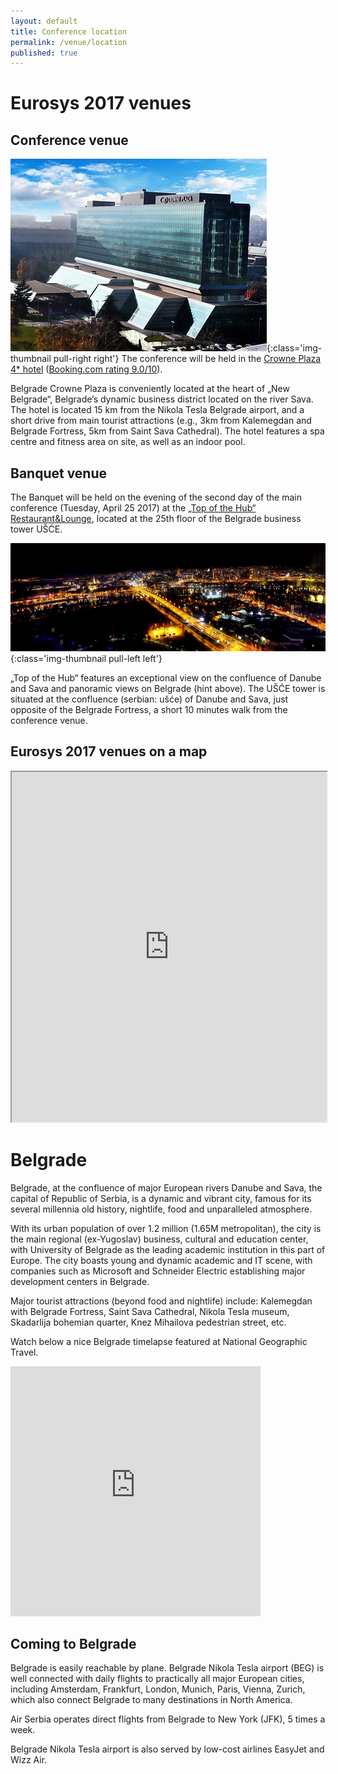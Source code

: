 ```yaml
---
layout: default
title: Conference location
permalink: /venue/location
published: true
---
```


# Eurosys 2017 venues

## Conference venue

![Crowne Plaza Belgrade](/assets/img/crowne_plaza_small.jpg){:class='img-thumbnail pull-right right'}
The conference will be held in the <a href="https://www.ihg.com/crowneplaza/hotels/us/en/belgrade/begcp/hoteldetail" target="_blank">Crowne Plaza 4* hotel</a> (<a href="http://www.booking.com/hotel/rs/crowne-plaza-belgrade-belgrade.en-gb.html?aid=356992;label=gog235jc-hotel-XX-rs-crowneNplazaNbelgradeNbelgrade-unspec-ch-com-L%3Aen-O%3Aabn-B%3Afirefox-N%3AXX-S%3Abo-U%3AXX;sid=6bb20bf170d8b300eefdbf4c9716122d;dcid=12;dist=0&sb_price_type=total&type=total&" target="_blank">Booking.com rating 9.0/10</a>). 

Belgrade Crowne Plaza is conveniently located at the heart of „New Belgrade“, Belgrade’s dynamic business district located on the river Sava. The hotel is located 15 km from the Nikola Tesla Belgrade airport, and a short drive from main tourist attractions (e.g., 3km from Kalemegdan and Belgrade Fortress, 5km from Saint Sava Cathedral). The hotel features a spa centre and fitness area on site, as well as an indoor pool.


## Banquet venue

The Banquet will be held on the evening of the second day of the main conference (Tuesday, April 25 2017) at the  <a href="http://www.topofthehub.rs/en/" target="_blank">„Top of the Hub“ Restaurant&Lounge</a>, located at the 25th floor of the Belgrade business tower UŠĆE. 

![Banquet dinner](/assets/img/top_of_the_hub_view_small.jpg){:class='img-thumbnail pull-left left'}


„Top of the Hub“ features an exceptional view on the confluence of Danube and Sava and panoramic views on Belgrade (hint above). The UŠĆE tower is situated at the confluence (serbian: ušće) of Danube and Sava, just opposite of the Belgrade Fortress, a short 10 minutes walk from the conference venue. 


## Eurosys 2017 venues on a map

<iframe src="https://www.google.com/maps/d/embed?mid=zRLKqygOrJ00.kSJn6VG5UqIk" width="100%" height="560"></iframe>


# Belgrade

Belgrade, at the confluence of major European rivers Danube and Sava, the capital of Republic of Serbia, is a dynamic and vibrant city, famous for its several millennia old history, nightlife, food and unparalleled atmosphere. 

With its urban population of over 1.2 million (1.65M metropolitan), the city is the main regional (ex-Yugoslav) business, cultural and education center, with University of Belgrade as the leading academic institution in this part of Europe.  The city boasts young and dynamic academic and IT scene, with companies such as Microsoft  and Schneider Electric establishing major development centers in Belgrade.  

Major tourist attractions (beyond food and nightlife) include: Kalemegdan with Belgrade Fortress, Saint Sava Cathedral, Nikola Tesla museum,  Skadarlija bohemian quarter, Knez Mihailova pedestrian street, etc. 

Watch below a nice Belgrade timelapse featured at National Geographic Travel.

<iframe src="https://www.facebook.com/plugins/video.php?href=https%3A%2F%2Fwww.facebook.com%2Fnatgeotravel%2Fvideos%2F10154328648868992%2F&show_text=0&width=400" width="400" height="400" style="border:none;overflow:hidden" scrolling="no" frameborder="0" allowTransparency="true" allowFullScreen="true"></iframe>


## Coming to Belgrade

Belgrade is easily reachable by plane. Belgrade Nikola Tesla airport (BEG) is well connected with daily flights to practically all major European cities, including Amsterdam, Frankfurt, London, Munich, Paris, Vienna, Zurich, which also connect Belgrade to many destinations in North America.

Air Serbia operates direct flights from Belgrade to New York (JFK), 5 times a week.   

Belgrade Nikola Tesla airport is also served by low-cost airlines EasyJet and Wizz Air.




<!---

### By plane

![Bordeaux](/assets/img/bx5.jpg){:class='img-thumbnail pull-right right'}

With its international airport, Bordeaux is connected to the rest of the world through 4 of the biggest european hubs:

* Paris (at least 5 flights per day)
* Amsterdam (at least 2 flights per day)
* London (at least 2 flights per day)
* Lisbon (at least 1 flight per day)

To come from the Bordeaux airport to the center of Bordeaux, you can use either:

* a city bus (40 minutes, but the cheapest way)
* a shuttle bus (30 minutes)
* a taxi (20 minutes).

More information on how to go to the center of Bordeaux is available [here](http://www.bordeaux.aeroport.fr/en/info/getting-to-bordeaux-airport){:target="_blank"}


### By train

![Bordeaux](/assets/img/bx4.jpg){:class='img-thumbnail pull-left left'}

The Bordeaux train station is connected to Paris by the High Speed Train (TGV), in 3 hours (25 trains/day). The city centre is linked to the train station by direct tramway. You can also go to Bordeaux by train from many European cities (such as Brussels, London, Luxembourg, Geneva, Stuttgart , Amsterdam, Frankfurt and Madrid), but expect a long trip. More information [here](http://en.voyages-sncf.com/en/){:target="_blank"}.


### By car

Bordeaux can be easily reached by car, because it is connected to many motorways. Nevertheless, expect a long trip because Bordeaux is not close to many other large french cities. The closest large city is Toulouse (2 hours drive), and Paris is at 5h30.

--->